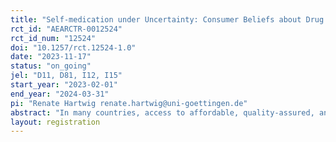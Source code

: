 ```yaml
---
title: "Self-medication under Uncertainty: Consumer Beliefs about Drug Quality in Burkina Faso"
rct_id: "AEARCTR-0012524"
rct_id_num: "12524"
doi: "10.1257/rct.12524-1.0"
date: "2023-11-17"
status: "on_going"
jel: "D11, D81, I12, I15"
start_year: "2023-02-01"
end_year: "2024-03-31"
pi: "Renate Hartwig renate.hartwig@uni-goettingen.de"
abstract: "In many countries, access to affordable, quality-assured, and effective medicine is constrained by inadequate regulation, poor supply chain management, and weak gatekeeping, resulting in the proliferation of substandard or falsified (SF) products. In the absence of access to quality health care and with drugs available over-the-counter (OTC, without prescription), consumers often resort to self-medication to a range of health problems. Self-medication is associated with an overuse of antibiotics, which in turn is a driver of the spread of antimicrobial resistant (AMR) bacteria. In this study, we aim to better understand self-medication with antibiotics in a low-income setting. The study is conducted in Ouagadougou, the capital of Burkina Faso. It covers 400 households across six randomly selected neighborhoods (arrondissements). We conduct experiments on the extent to which consumers are aware of the risk of poor-quality antibiotics in the market, the extent to which they are able to infer quality, and the extent to which decisions regarding self-medication are influenced by the probability of low-quality quality drugs circulating in the market. We complement our study with data from laboratory testing of antibiotics. "
layout: registration
---
```



